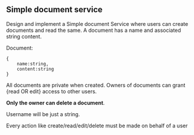## Simple document service
Design and implement a Simple document Service where users can create documents and read the same. 
A document has a name and associated string content. 

Document:

    {
        name:string,
        content:string
    }

All documents are private when created.
Owners of documents can grant {read OR edit} access to other users.

**Only the owner can delete a document**.

Username will be just a string.

Every action like create/read/edit/delete must be made on behalf of a user
